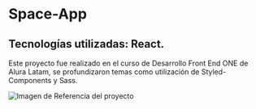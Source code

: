 # Space-App
## Tecnologías utilizadas: React.

Este proyecto fue realizado en el curso de Desarrollo Front End ONE de Alura Latam, se profundizaron temas como utilización de Styled-Components y Sass.

![Imagen de Referencia del proyecto](https://github.com/eduard0522/space-app/assets/112785172/a5a6296a-2f70-45f9-80c1-ce1ac1edc6ee)
